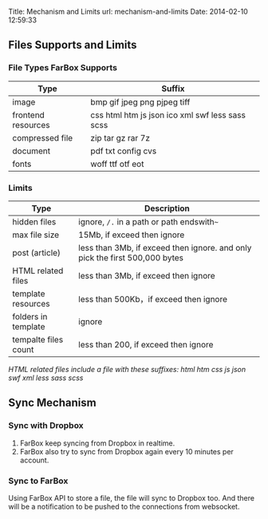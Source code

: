 Title: Mechanism and Limits
url: mechanism-and-limits
Date: 2014-02-10 12:59:33


## Files Supports and Limits

### File Types FarBox Supports

| Type | Suffix | 
| --- | ---- |
| image | bmp gif jpeg png pjpeg tiff |
| frontend resources | css html htm js json ico xml swf less sass scss |
| compressed file  | zip tar gz rar 7z |
| document | pdf txt config cvs |
| fonts | woff ttf otf eot |

### Limits
| Type | Description |
| --- | ---- |
| hidden files  | ignore, `/.` in a path or path endswith`~`|
| max file size | 15Mb, if exceed then ignore |
| post (article) | less than 3Mb, if exceed then ignore. and only pick the first 500,000 bytes |
| HTML related files | less than 3Mb, if exceed then ignore |
| template resources | less than 500Kb，if exceed then ignore |
| folders in template| ignore |
| tempalte files count | less than 200, if exceed then ignore |

*HTML related files include a file with these suffixes: html htm css js json swf xml less sass scss*

## Sync Mechanism

### Sync with Dropbox
1. FarBox keep syncing from Dropbox in realtime.
2. FarBox also try to sync from Dropbox again every 10 minutes per account.

### Sync to FarBox

Using FarBox API to store a file, the file will sync to Dropbox too. And there will be a notification to be pushed to the connections from websocket.



